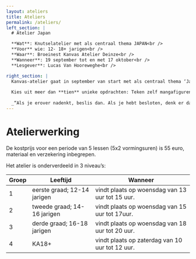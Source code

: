 ```yaml
---
layout: ateliers
title: Ateliers
permalink: /ateliers/
left_section: |
  # Atelier Japan

  **Wat**: Knutselatelier met als centraal thema JAPAN<br />
  **Voor** wie: 12- 18+ jarigen<br />
  **Waar**: Broeinest Kanvas Atelier Deinze<br />
  **Wanneer**: 19 september tot en met 17 oktober<br />
  **Lesgever**: Lucas Van Hooreweghe<br />

right_section: |
  Kanvas-atelier gaat in september van start met als centraal thema ‘Japan’. De Japanse cultuur is ons niet meer onbekend. Films en tv-programma’s zijn de voornaamste inspiratiebron: Pokémon, Spirited Away,…
  
  Kies uit meer dan **tien** unieke opdrachten: Teken zelf mangafiguren, maak je eigen Japanse tote bag, kap een jizo-beeldje uit speksteen, creëer je eigen samoerai outfit,.. Je beslist zelf welke techniek of materiaal je wil uitproberen!
  
  _“Als je erover nadenkt, beslis dan. Als je hebt besloten, denk er dan niet meer over na”._ 
---
```


# Atelierwerking

De kostprijs voor een periode van 5 lessen (5x2 vormingsuren) is 55 euro, materiaal en verzekering inbegrepen.

Het atelier is onderverdeeld in 3 niveau’s:

**Groep** | **Leeftijd** | **Wanneer** 
------------ | ------------ | ------------- 
1 | eerste graad; 12-14 jarigen | vindt plaats op woensdag van 13 uur tot 15 uur. 
2 | tweede graad; 14-16 jarigen | vindt plaats op woensdag van 15 uur tot 17uur.
3 | derde graad; 16-18 jarigen | vindt plaats op woensdag van 18 uur tot 20 uur.
4 | KA18+ | vindt plaats op zaterdag van 10 uur tot 12 uur. 